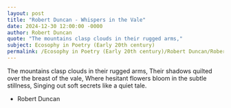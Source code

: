 ```yaml
---
layout: post
title: "Robert Duncan - Whispers in the Vale"
date: 2024-12-30 12:00:00 -0000
author: Robert Duncan
quote: "The mountains clasp clouds in their rugged arms,"
subject: Ecosophy in Poetry (Early 20th century)
permalink: /Ecosophy in Poetry (Early 20th century)/Robert Duncan/Robert Duncan - Whispers in the Vale
---
```


The mountains clasp clouds in their rugged arms,
Their shadows quilted over the breast of the vale,
Where hesitant flowers bloom in the subtle stillness,
Singing out soft secrets like a quiet tale.

- Robert Duncan
